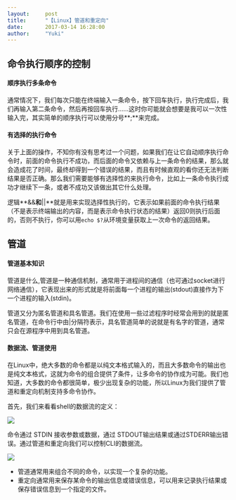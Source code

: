 ```yaml
---
layout:     post
title:      "【Linux】管道和重定向"
date:       2017-03-14 16:28:00
author:     "Yuki"
---
```


## 命令执行顺序的控制

#### 顺序执行多条命令

通常情况下，我们每次只能在终端输入一条命令，按下回车执行，执行完成后，我们再输入第二条命令，然后再按回车执行……这时你可能就会想要是我可以一次性输入完，其实简单的顺序执行可以使用分号**;**来完成。

#### 有选择的执行命令

关于上面的操作，不知你有没有思考过一个问题，如果我们在让它自动顺序执行命令时，前面的命令执行不成功，而后面的命令又依赖与上一条命令的结果，那么就会造成花了时间，最终却得到一个错误的结果，而且有时候直观的看你还无法判断结果是否正确。那么我们需要能够有选择性的来执行命令，比如上一条命令执行成功才继续下一条，或者不成功又该做出其它什么处理。

逻辑**&&**和**||**就是用来实现选择性执行的，它表示如果前面的命令执行结果（不是表示终端输出的内容，而是表示命令执行状态的结果）返回0则执行后面的，否则不执行，你可以用`echo $?`从环境变量获取上一次命令的返回结果。

## 管道

#### 管道基本知识

管道是什么,管道是一种通信机制，通常用于进程间的通信（也可通过socket进行网络通信），它表现出来的形式就是将前面每一个进程的输出(stdout)直接作为下一个进程的输入(stdin)。

管道又分为匿名管道和具名管道。我们在使用一些过滤程序时经常会用到的就是匿名管道，在命令行中由|分隔符表示，具名管道简单的说就是有名字的管道，通常只会在源程序中用到具名管道。

#### 数据流、管道使用

在Linux中，绝大多数的命令都是以纯文本格式输入的，而且大多数命令的输出也是纯文本格式，这就为命令的组合提供了条件，让多命令的协作成为可能。我们也知道，大多数的命令都很简单，极少出现复杂的功能，所以Linux为我们提供了管道和重定向机制支持多命令协作。

首先，我们来看看shell的数据流的定义：

<img src="../../../../../img/blogs/pipes and redirection/flow.png">

命令通过 STDIN 接收参数或数据，通过 STDOUT输出结果或通过STDERR输出错误。通过管道和重定向我们可以控制CLI的数据流。

<img src="../../../../../img/blogs/pipes and redirection/pipe.png">

* 管道通常用来组合不同的命令，以实现一个复杂的功能。
* 重定向通常用来保存某命令的输出信息或错误信息，可以用来记录执行结果或保存错误信息到一个指定的文件。



